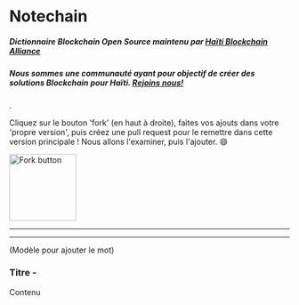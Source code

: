 # Notechain
##### Dictionnaire Blockchain Open Source maintenu par [Haïti Blockchain Alliance](https://twitter.com/blockchainhaiti)
##### Nous sommes une communauté ayant pour objectif de créer des solutions Blockchain pour Haïti. [Rejoins nous!](https://discord.gg/TvVvsPwKgn)

.




Cliquez sur le bouton 'fork' (en haut à droite), faites vos ajouts dans votre 'propre version', puis créez une pull request pour le remettre dans cette version principale ! Nous allons l'examiner, puis l'ajouter. 😄




<img width="120" alt="Fork button" src="https://user-images.githubusercontent.com/67593261/148640171-aee6397f-1b15-46a5-8df6-56c0f48b2395.png">




---



---

(Modèle pour ajouter le mot)
### Titre -
Contenu
